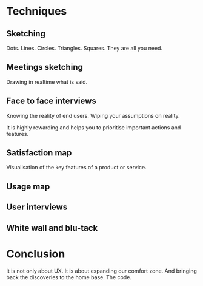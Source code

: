 
# Techniques

## Sketching

Dots. Lines. Circles. Triangles. Squares.
They are all you need.

## Meetings sketching

Drawing in realtime what is said.

## Face to face interviews

Knowing the reality of end users.
Wiping your assumptions on reality.

It is highly rewarding and helps you to prioritise important actions and features.

## Satisfaction map

Visualisation of the key features of a product or service.

## Usage map

## User interviews

## White wall and blu-tack

# Conclusion

It is not only about UX. It is about expanding our comfort zone. And bringing back the discoveries to the home base. The code.